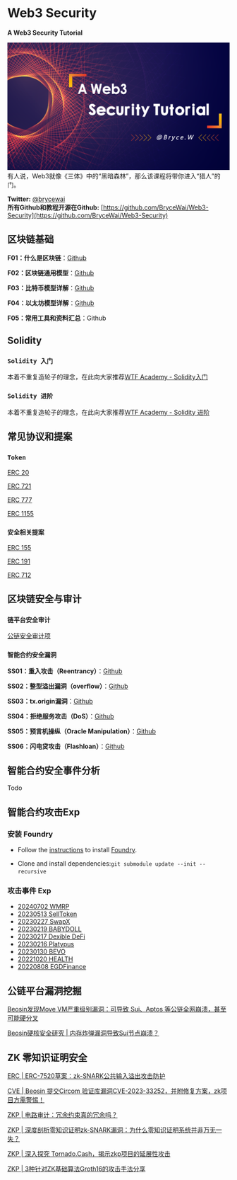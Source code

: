 # Web3 Security

**A Web3 Security Tutorial**

![img](./img/banner.png)  
有人说，Web3就像《三体》中的“黑暗森林”，那么该课程将带你进入“猎人”的门。

**Twitter:** [@brycewai](https://twitter.com/brycewai)  
**所有Github和教程开源在Github:** [https://github.com/BryceWai/Web3-Security](https://github.com/BryceWai/Web3-Security)

## 区块链基础

**F01：什么是区块链**：[Github](./basis/blockchain/readme.md)

**F02：区块链通用模型**：[Github](./basis/model/readme.md)

**F03：比特币模型详解**：[Github](./basis/btc/readme.md)

**F04：以太坊模型详解**：[Github](./basis/ethereum/readme.md)

**F05：常用工具和资料汇总**：Github

## Solidity

### `Solidity 入门`

本着不重复造轮子的理念，在此向大家推荐[WTF Academy - Solidity入门](https://wtf.academy/solidity-start)

### `Solidity 进阶`

本着不重复造轮子的理念，在此向大家推荐[WTF Academy - Solidity 进阶](https://wtf.academy/solidity-advanced)

## 常见协议和提案

### `Token`

[ERC 20](https://ethereum.org/en/developers/docs/standards/tokens/erc-20/)

[ERC 721](https://ethereum.org/en/developers/docs/standards/tokens/erc-721/)

[ERC 777](https://ethereum.org/en/developers/docs/standards/tokens/erc-777/)

[ERC 1155](https://ethereum.org/en/developers/docs/standards/tokens/erc-1155/)

### `安全相关提案`

[ERC 155](https://eips.ethereum.org/EIPS/eip-155)

[ERC 191](https://eips.ethereum.org/EIPS/eip-191)

[ERC 712](https://eips.ethereum.org/EIPS/eip-712)

## 区块链安全与审计

### `链平台安全审计`

[公链安全审计项](./vulnerability/chain/readme.md#公链安全审计项)

### `智能合约安全漏洞`

**SS01：重入攻击（Reentrancy）**：[Github](./vulnerability/smartContract/readme.md#重入攻击reentrancy)

**SS02：整型溢出漏洞（overflow）**：[Github](./vulnerability/smartContract/readme.md#整型溢出漏洞overflow)

**SS03：tx.origin漏洞**：[Github](./vulnerability/smartContract/readme.md#txorigin漏洞)

**SS04：拒绝服务攻击（DoS）**：[Github](./vulnerability/smartContract/readme.md#拒绝服务攻击dos)

**SS05：预言机操纵（Oracle Manipulation）**：[Github](./vulnerability/smartContract/readme.md#预言机操纵oracle-manipulation)

**SS06：闪电贷攻击（Flashloan）**：[Github](./vulnerability/smartContract/readme.md#闪电贷攻击)

## 智能合约安全事件分析

Todo

## 智能合约攻击Exp

### 安装 Foundry

- Follow the [instructions](https://book.getfoundry.sh/getting-started/installation.html) to install [Foundry](https://github.com/foundry-rs/foundry).

- Clone and install dependencies:`git submodule update --init --recursive`

### 攻击事件 Exp

- [20240702 WMRP](./exploit/readme.md#20240702---wmrp)
- [20230513 SellToken](./exploit/readme.md#20230513---selltoken)
- [20230227 SwapX](./exploit/readme.md#20230227---swapx)
- [20230219 BABYDOLL](./exploit/readme.md#20230219---babydoll)
- [20230217 Dexible DeFi](./exploit/readme.md#20230217---dexible)  
- [20230216 Platypus](./exploit/readme.md#20230216---platypus)
- [20230130 BEVO](./exploit/readme.md#20230130---bevo)
- [20221020 HEALTH](./exploit/readme.md#20221020---health)  
- [20220808 EGDFinance](./exploit/readme.md#20220808---egdfinance)

## 公链平台漏洞挖掘

[Beosin发现Move VM严重级别漏洞：可导致 Sui、Aptos 等公链全网崩溃，甚至可能硬分叉](https://mp.weixin.qq.com/s/n3EPv8lMHaNXoYICz9M6lg)

[Beosin硬核安全研究 | 内存炸弹漏洞导致Sui节点崩溃？](https://mp.weixin.qq.com/s/Gzh2c6hWpEWx47yXlZaXoQ)

## ZK 零知识证明安全

[ERC | ERC-7520草案：zk-SNARK公共输入溢出攻击防护](https://mp.weixin.qq.com/s/Iq3avRV7z05-ku4XMZZGSg)

[CVE | Beosin 提交Circom 验证库漏洞CVE-2023-33252，并附修复方案，zk项目方需警惕！](https://mp.weixin.qq.com/s/X09QL3QPs-7SatqgQbImiA)

[ZKP | 电路审计：冗余约束真的冗余吗？](https://mp.weixin.qq.com/s/fCooq4z2C81b5gQL2wQT4g)

[ZKP | 深度剖析零知识证明zk-SNARK漏洞：为什么零知识证明系统并非万无一失？](https://mp.weixin.qq.com/s/uBydpXnHLSROQokHr01S3g)

[ZKP | 深入探究 Tornado.Cash，揭示zkp项目的延展性攻击](https://mp.weixin.qq.com/s/-f5sF4U66iIZVVwig8JOgA)

[ZKP | 3种针对ZK基础算法Groth16的攻击手法分享](https://mp.weixin.qq.com/s/CIuhR8bHHjzR1garBBfq1g)

